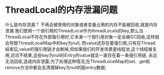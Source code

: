 # ThreadLocal的内存泄漏问题
  什么是内存泄漏？  不再会被使用的对象或者变量占用的内存不能被回收,就是内存泄漏
  我们使用一个弱引用的ThreadLocal作为threadLocals的key,那么当ThreadLocal不存在外部强引用时,它本身一个弱引用对象一定会被GC回收,这样就会导致ThreadLocalMap中的key为null,
而value还存在着强引用,只有在Thread结束后,value的强引用链才会断掉,但如果我们的开发场景是线程池,这个线程被复用,迟迟不结束,这些key为null的Entry的value就会一直存在着一条强引用链,
永远无法回收,造成内存泄露;为了处理这种情况,在ThreadLocalMap的set、get和remove方法中都会去清理掉key为null的脏entry数据;